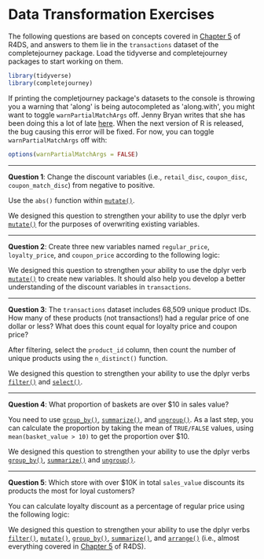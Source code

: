 Data Transformation Exercises
================

The following questions are based on concepts covered in [Chapter 5](http://r4ds.had.co.nz/transform.html) of R4DS, and answers to them lie in the `transactions` dataset of the completejourney package. Load the tidyverse and completejourney packages to start working on them.

``` r
library(tidyverse)
library(completejourney)
```

If printing the completjourney package's datasets to the console is throwing you a warning that 'along' is being autocompleted as 'along.with', you might want to toggle `warnPartialMatchArgs` off. Jenny Bryan writes that she has been doing this a lot of late [here](https://github.com/tidyverse/tidyr/issues/519#issuecomment-439148810). When the next version of R is released, the bug causing this error will be fixed. For now, you can toggle `warnPartialMatchArgs` off with:

``` r
options(warnPartialMatchArgs = FALSE)
```

------------------------------------------------------------------------

**Question 1**: Change the discount variables (i.e., `retail_disc`, `coupon_disc`, `coupon_match_disc`) from negative to positive.

Use the `abs()` function within [`mutate()`](http://r4ds.had.co.nz/transform.html#add-new-variables-with-mutate).

We designed this question to strengthen your ability to use the dplyr verb [`mutate()`](http://r4ds.had.co.nz/transform.html#add-new-variables-with-mutate) for the purposes of overwriting existing variables.

------------------------------------------------------------------------

**Question 2**: Create three new variables named `regular_price`, `loyalty_price`, and `coupon_price` according to the following logic:

We designed this question to strengthen your ability to use the dplyr verb [`mutate()`](http://r4ds.had.co.nz/transform.html#add-new-variables-with-mutate) to create new variables. It should also help you develop a better understanding of the discount variables in `transactions`.

------------------------------------------------------------------------

**Question 3**: The `transactions` dataset includes 68,509 unique product IDs. How many of these products (not transactions!) had a regular price of one dollar or less? What does this count equal for loyalty price and coupon price?

After filtering, select the `product_id` column, then count the number of unique products using the `n_distinct()` function.

We designed this question to strengthen your ability to use the dplyr verbs [`filter()`](http://r4ds.had.co.nz/transform.html#filter-rows-with-filter) and [`select()`](http://r4ds.had.co.nz/transform.html#select-columns-with-select).

------------------------------------------------------------------------

**Question 4**: What proportion of baskets are over $10 in sales value?

You need to use [`group_by()`](http://r4ds.had.co.nz/transform.html#grouped-summaries-with-summarise), [`summarize()`](http://r4ds.had.co.nz/transform.html#grouped-summaries-with-summarise), and [`ungroup()`](http://r4ds.had.co.nz/transform.html#ungrouping). As a last step, you can calculate the proportion by taking the mean of `TRUE/FALSE` values, using `mean(basket_value > 10)` to get the proportion over $10.

We designed this question to strengthen your ability to use the dplyr verbs [`group_by()`](http://r4ds.had.co.nz/transform.html#grouped-summaries-with-summarise), [`summarize()`](http://r4ds.had.co.nz/transform.html#grouped-summaries-with-summarise) and [`ungroup()`](http://r4ds.had.co.nz/transform.html#ungrouping).

------------------------------------------------------------------------

**Question 5**: Which store with over $10K in total `sales_value` discounts its products the most for loyal customers?

You can calculate loyalty discount as a percentage of regular price using the following logic:

We designed this question to strengthen your ability to use the dplyr verbs [`filter()`](http://r4ds.had.co.nz/transform.html#filter-rows-with-filter), [`mutate()`](http://r4ds.had.co.nz/transform.html#add-new-variables-with-mutate), [`group_by()`](http://r4ds.had.co.nz/transform.html#grouped-summaries-with-summarise), [`summarize()`](http://r4ds.had.co.nz/transform.html#grouped-summaries-with-summarise), and [`arrange()`](http://r4ds.had.co.nz/transform.html#arrange-rows-with-arrange) (i.e., almost everything covered in [Chapter 5](http://r4ds.had.co.nz/transform.html) of R4DS).

